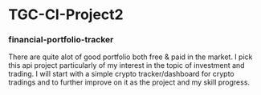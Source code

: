 # TGC-CI-Project2
### financial-portfolio-tracker

There are quite alot of good portfolio both free & paid in the market. I pick this api project particularly of my interest in the topic of investment and trading.
I will start with a simple crypto tracker/dashboard for crypto tradings and to further improve on it as the project and my skill progress.



